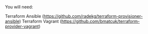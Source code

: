 You will need:

Terraform Ansible (https://github.com/radekg/terraform-provisioner-ansible)
Terraform Vagrant (https://github.com/bmatcuk/terraform-provider-vagrant)
